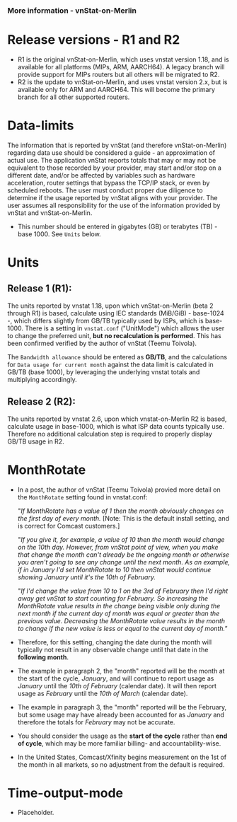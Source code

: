 ### More information - vnStat-on-Merlin ###

# Release versions - R1 and R2 #

* R1 is the original vnStat-on-Merlin, which uses vnstat version 1.18, and is available for all platforms (MIPs, ARM, AARCH64). A legacy branch will provide support for MIPs routers but all others will be migrated to R2.
* R2 is the update to vnStat-on-Merlin, and uses vnstat version 2.x, but is available only for ARM and AARCH64. This will become the primary branch for all other supported routers.

# Data-limits

The information that is reported by vnStat (and therefore vnStat-on-Merlin) regarding data use should be considered a guide - an approximation of actual use. The application vnStat reports totals that may or may not be equivalent to those recorded by your provider, may start and/or stop on a different date, and/or be affected by variables such as hardware acceleration, router settings that bypass the TCP/IP stack, or even by scheduled reboots. The user must conduct proper due diligence to determine if the usage reported by vnStat aligns with your provider. The user assumes all responsibility for the use of the information provided by vnStat and vnStat-on-Merlin.

* This number should be entered in gigabytes (GB) or terabytes (TB) - base 1000. See `Units` below.

# Units

## Release 1 (R1):
The units reported by vnstat 1.18, upon which vnStat-on-Merlin (beta 2 through R1) is based, calculate using IEC standards (MiB/GiB) - base-1024 -, which differs slightly from GB/TB typically used by ISPs, which is base-1000. There is a setting in `vnstat.conf` ("UnitMode") which allows the user to change the preferred unit, __but no recalculation is performed__. This has been confirmed verified by the author of vnStat (Teemu Toivola).

The `Bandwidth allowance` should be entered as __GB/TB__, and the calculations for `Data usage for current month` against the data limit is calculated in GB/TB (base 1000), by leveraging the underlying vnstat totals and multiplying accordingly. 

## Release 2 (R2):

The units reported by vnstat 2.6, upon which vnstat-on-Merlin R2 is based, calculate usage in base-1000, which is what ISP data counts typically use. Therefore no additional calculation step is required to properly display GB/TB usage in R2.

# MonthRotate

* In a post, the author of vnStat (Teemu Toivola) provied more detail on the `MonthRotate` setting found in vnstat.conf:

  "_If MonthRotate has a value of 1 then the month obviously changes on the first day of every month._ [Note: This is the default install setting, and is correct for Comcast customers.]
  
  "_If you give it, for example, a value of 10 then the month would change on the 10th day. However, from vnStat point of view, when you make that change the month can't already be the ongoing month or otherwise you aren't going to see any change until the next month. As an example, if in January I'd set MonthRotate to 10 then vnStat would continue showing January until it's the 10th of February._ 

  "_If I'd change the value from 10 to 1 on the 3rd of February then I'd right away get vnStat to start counting for February. So increasing the MonthRotate value results in the change being visible only during the next month if the current day of month was equal or greater than the previous value. Decreasing the MonthRotate value results in the month to change if the new value is less or equal to the current day of month."_

* Therefore, for this setting, changing the date during the month will typically not result in any observable change until that date in the __following month__.
* The example in paragraph 2, the "month" reported will be the month at the start of the cycle, _January_, and will continue to report usage as _January_ until the _10th of February_ (calendar date). It will then report usage as _February_ until the _10th of March_ (calendar date).
* The example in paragraph 3, the "month" reported will be the February, but some usage may have already been accounted for as _January_ and therefore the totals for _February_ may not be accurate.
* You should consider the usage as the __start of the cycle__ rather than __end of cycle__, which may be more familiar billing- and accountability-wise.
* In the United States, Comcast/Xfinity begins measurement on the 1st of the month in all markets, so no adjustment from the default is required.

# Time-output-mode #

* Placeholder.
